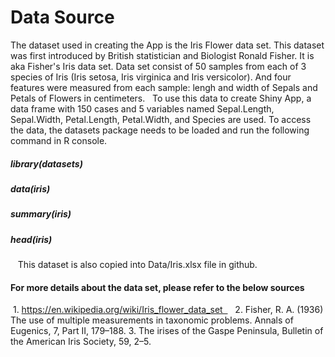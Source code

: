 # Data Source
The dataset used in creating the App is the Iris Flower data set. 
This dataset was first introduced by British statistician and Biologist Ronald Fisher. It is aka Fisher's Iris data set. 
Data set consist of 50 samples from each of 3 species of Iris (Iris setosa, Iris virginica and Iris versicolor). And four features were measured from each sample: lengh and width of Sepals and Petals of Flowers in centimeters.   
To use this data to create Shiny App, a data frame with 150 cases and 5 variables named Sepal.Length, Sepal.Width, Petal.Length, Petal.Width, and Species are used.
To access the data, the datasets package needs to be loaded and run the following command in R console.
 
##### library(datasets)
##### data(iris) 
##### summary(iris) 
##### head(iris)
   
This dataset is also copied into Data/Iris.xlsx file in github.
   
#### For more details about the data set, please refer to the below sources
 1. https://en.wikipedia.org/wiki/Iris_flower_data_set     
 2. Fisher, R. A. (1936) The use of multiple measurements in taxonomic problems. Annals of Eugenics, 7, Part II, 179–188. 
 3. The irises of the Gaspe Peninsula, Bulletin of the American Iris Society, 59, 2–5.

